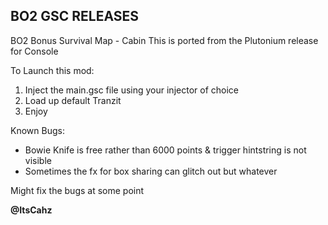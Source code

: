 ## BO2 GSC RELEASES
BO2 Bonus Survival Map - Cabin
This is ported from the Plutonium release for Console

To Launch this mod:
1. Inject the main.gsc file using your injector of choice
2. Load up default Tranzit
3. Enjoy

Known Bugs:
- Bowie Knife is free rather than 6000 points & trigger hintstring is not visible
- Sometimes the fx for box sharing can glitch out but whatever

Might fix the bugs at some point

**@ItsCahz**
